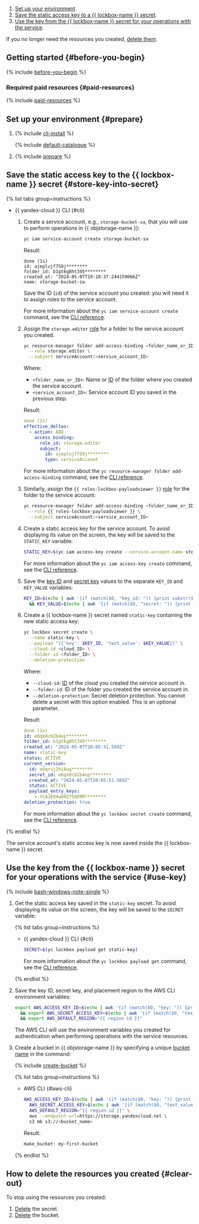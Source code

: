 1. [Set up your environment](#prepare).
1. [Save the static access key to a {{ lockbox-name }} secret](#store-key-into-secret).
1. [Use the key from the {{ lockbox-name }} secret for your operations with the service](#use-key).

If you no longer need the resources you created, [delete them](#clear-out).


## Getting started {#before-you-begin}

{% include [before-you-begin](../_tutorials_includes/before-you-begin.md) %}


### Required paid resources {#paid-resources}

{% include [paid-resources](../_tutorials_includes/static-key-in-lockbox/paid-resources.md) %}


## Set up your environment {#prepare}

1. {% include [cli-install](../../_includes/cli-install.md) %}

    {% include [default-catalogue](../../_includes/default-catalogue.md) %}

1. {% include [prepare](../_tutorials_includes/static-key-in-lockbox/prepare.md) %}


## Save the static access key to the {{ lockbox-name }} secret {#store-key-into-secret}

{% list tabs group=instructions %}

- {{ yandex-cloud }} CLI {#cli}

  1. Create a service account, e.g., `storage-bucket-sa`, that you will use to perform operations in {{ objstorage-name }}:

      ```bash
      yc iam service-account create storage-bucket-sa
      ```

      Result:

      ```text
      done (1s)
      id: ajeplujf759j********
      folder_id: b1gt6g8ht345********
      created_at: "2024-05-07T19:18:37.244159066Z"
      name: storage-bucket-sa
      ```

      Save the ID (`id`) of the service account you created: you will need it to assign roles to the service account.

      For more information about the `yc iam service-account create` command, see the [CLI reference](../../cli/cli-ref/iam/cli-ref/service-account/create.md).

  1. Assign the `storage.editor` [role](../../storage/security/index.md#storage-editor) for a folder to the service account you created.

      ```bash
      yc resource-manager folder add-access-binding <folder_name_or_ID> \
        --role storage.editor \
        --subject serviceAccount:<service_account_ID>
      ```

      Where:

      * `<folder_name_or_ID>`: Name or [ID](../../resource-manager/operations/folder/get-id.md) of the folder where you created the service account.
      * `<service_account_ID>`: Service account ID you saved in the previous step.

      Result:

      ```yml
      done (2s)
      effective_deltas:
        - action: ADD
          access_binding:
            role_id: storage.editor
            subject:
              id: ajeplujf759j********
              type: serviceAccount
      ```

      For more information about the `yc resource-manager folder add-access-binding` command, see the [CLI reference](../../cli/cli-ref/resource-manager/cli-ref/folder/add-access-binding.md).

  1. Similarly, assign the `{{ roles-lockbox-payloadviewer }}` [role](../../lockbox/security/index.md#lockbox-payloadViewer) for the folder to the service account:

      ```bash
      yc resource-manager folder add-access-binding <folder_name_or_ID> \
        --role {{ roles-lockbox-payloadviewer }} \
        --subject serviceAccount:<service_account_ID>
      ```

  1. Create a static access key for the service account. To avoid displaying its value on the screen, the key will be saved to the `STATIC_KEY` variable:

      ```bash
      STATIC_KEY=$(yc iam access-key create --service-account-name storage-bucket-sa)
      ```

      For more information about the `yc iam access-key create` command, see the [CLI reference](../../cli/cli-ref/iam/cli-ref/access-key/create.md).

  1. Save the [key ID](../../iam/concepts/authorization/access-key.md#key-id) and [secret key](../../iam/concepts/authorization/access-key.md#private-key) values to the separate `KEY_ID` and `KEY_VALUE` variables:

      ```bash
      KEY_ID=$(echo | awk '{if (match($0, "key_id: ")) {print substr($0, RSTART + 8, 25)}}' <<< "$STATIC_KEY") \
        && KEY_VALUE=$(echo | awk '{if (match($0, "secret: ")) {print substr($0, RSTART + 8, 40)}}' <<< "$STATIC_KEY")
      ```

  1. Create a {{ lockbox-name }} secret named `static-key` containing the new static access key:

      ```bash
      yc lockbox secret create \
        --name static-key \
        --payload "[{'key': $KEY_ID, 'text_value': $KEY_VALUE}]" \
        --cloud-id <cloud_ID> \
        --folder-id <folder_ID> \
        --deletion-protection
      ```

      Where:

      * `--cloud-id`: [ID](../../resource-manager/operations/cloud/get-id.md) of the cloud you created the service account in.
      * `--folder-id`: ID of the folder you created the service account in.
      * `--deletion-protection`: Secret deletion protection. You cannot delete a secret with this option enabled. This is an optional parameter.

      Result:

      ```yml
      done (1s)
      id: e6qk0c62b4ep********
      folder_id: b1gt6g8ht345********
      created_at: "2024-05-07T20:05:51.569Z"
      name: static-key
      status: ACTIVE
      current_version:
        id: e6qrsj2hi8ug********
        secret_id: e6qk0c62b4ep********
        created_at: "2024-05-07T20:05:51.569Z"
        status: ACTIVE
        payload_entry_keys:
          - YCAJEO4w80Zf5DERM********
      deletion_protection: true
      ```

      For more information about the `yc lockbox secret create` command, see the [CLI reference](../../cli/cli-ref/lockbox/cli-ref/secret/create.md).

{% endlist %}

The service account's static access key is now saved inside the {{ lockbox-name }} secret.


## Use the key from the {{ lockbox-name }} secret for your operations with the service {#use-key}

{% include [bash-windows-note-single](../../_includes/translate/bash-windows-note-single.md) %}

1. Get the static access key saved in the `static-key` secret. To avoid displaying its value on the screen, the key will be saved to the `SECRET` variable:

    {% list tabs group=instructions %}

    - {{ yandex-cloud }} CLI {#cli}

      ```bash
      SECRET=$(yc lockbox payload get static-key)
      ```

      For more information about the `yc lockbox payload get` command, see the [CLI reference](../../cli/cli-ref/lockbox/cli-ref/payload/get.md).

    {% endlist %}

1. Save the key ID, secret key, and placement region to the AWS CLI environment variables:

    ```bash
    export AWS_ACCESS_KEY_ID=$(echo | awk '{if (match($0, "key: ")) {print substr($0, RSTART + 5, 25)}}' <<< "$SECRET") \
      && export AWS_SECRET_ACCESS_KEY=$(echo | awk '{if (match($0, "text_value: ")) {print substr($0, RSTART + 12, 40)}}' <<< "$SECRET") \
      && export AWS_DEFAULT_REGION="{{ region-id }}"
    ```

    The AWS CLI will use the environment variables you created for authentication when performing operations with the service resources.

1. Create a bucket in {{ objstorage-name }} by specifying a unique [bucket name](../../storage/concepts/bucket.md#naming) in the command:

    {% include [create-bucket](../_tutorials_includes/static-key-in-lockbox/create-bucket.md) %}

    {% list tabs group=instructions %}

    - AWS CLI {#aws-cli}

      ```bash
      AWS_ACCESS_KEY_ID=$(echo | awk '{if (match($0, "key: ")) {print substr($0, RSTART + 5, 25)}}' <<< "$SECRET") \
        AWS_SECRET_ACCESS_KEY=$(echo | awk '{if (match($0, "text_value: ")) {print substr($0, RSTART + 12, 40)}}' <<< "$SECRET") \
        AWS_DEFAULT_REGION="{{ region-id }}" \
        aws --endpoint-url=https://storage.yandexcloud.net \
        s3 mb s3://<bucket_name>
      ```

      Result:

      ```bash
      make_bucket: my-first-bucket
      ```

    {% endlist %}


## How to delete the resources you created {#clear-out}

To stop using the resources you created:
1. [Delete](../../lockbox/operations/secret-delete.md) the secret.
1. [Delete](../../storage/operations/buckets/delete.md) the bucket.